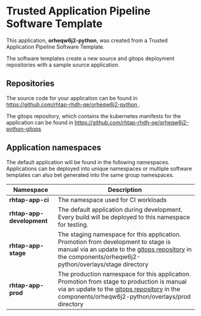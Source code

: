 # Trusted Application Pipeline Software Template

This application, **orheqw6j2-python**, was created from a Trusted Application Pipeline Software Template.

The software templates create a new source and gitops deployment repositories with a sample source application. 

## Repositories

The source code for your application can be found in [https://github.com/rhtap-rhdh-qe/orheqw6j2-python ](https://github.com/rhtap-rhdh-qe/orheqw6j2-python ).
 
The gitops repository, which contains the kubernetes manifests for the application can be found in 
[https://github.com/rhtap-rhdh-qe/orheqw6j2-python-gitops ](https://github.com/rhtap-rhdh-qe/orheqw6j2-python-gitops ) 

## Application namespaces 

The default application will be found in the following namespaces. Applications can be deployed into unique namespaces or multiple software templates can also bet generated into the same group namespaces.  

|  Namespace   |  Description   |  
| -------- | -------- |
| **rhtap-app-ci** | The namespace used for CI workloads |
| **rhtap-app-development** | The default application during development. Every build will be deployed to this namespace for testing. |
| **rhtap-app-stage** | The staging namespace for this application. Promotion from development to stage is manual via an update to the [gitops repository](https://github.com/rhtap-rhdh-qe/orheqw6j2-python-gitops ) in the components/orheqw6j2-python/overlays/stage directory |
| **rhtap-app-prod** | The production namespace for this application. Promotion from stage to production is manual via an update to the [gitops repository](https://github.com/rhtap-rhdh-qe/orheqw6j2-python-gitops ) in the components/orheqw6j2-python/overlays/prod directory |